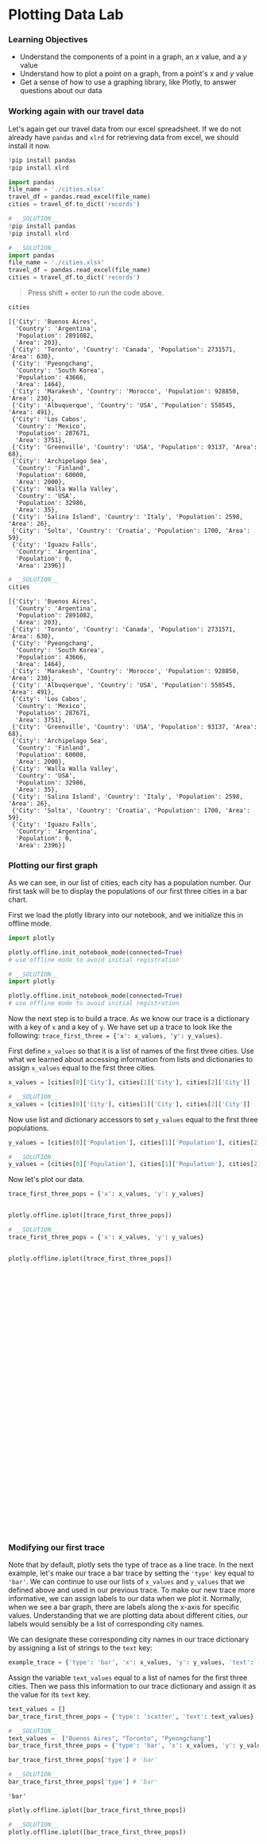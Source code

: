 
# Plotting Data Lab

### Learning Objectives

* Understand the components of a point in a graph, an $x$ value, and a $y$ value 
* Understand how to plot a point on a graph, from a point's $x$ and $y$ value
* Get a sense of how to use a graphing library, like Plotly, to answer questions about our data

### Working again with our travel data

Let's again get our travel data from our excel spreadsheet.  If we do not already have `pandas` and `xlrd` for retrieving data from excel, we should install it now.


```python
!pip install pandas
!pip install xlrd
```


```python
import pandas
file_name = './cities.xlsx'
travel_df = pandas.read_excel(file_name)
cities = travel_df.to_dict('records')
```


```python
# __SOLUTION__ 
!pip install pandas
!pip install xlrd
```


```python
# __SOLUTION__ 
import pandas
file_name = './cities.xlsx'
travel_df = pandas.read_excel(file_name)
cities = travel_df.to_dict('records')
```

> Press shift + enter to run the code above.


```python
cities
```




    [{'City': 'Buenos Aires',
      'Country': 'Argentina',
      'Population': 2891082,
      'Area': 203},
     {'City': 'Toronto', 'Country': 'Canada', 'Population': 2731571, 'Area': 630},
     {'City': 'Pyeongchang',
      'Country': 'South Korea',
      'Population': 43666,
      'Area': 1464},
     {'City': 'Marakesh', 'Country': 'Morocco', 'Population': 928850, 'Area': 230},
     {'City': 'Albuquerque', 'Country': 'USA', 'Population': 558545, 'Area': 491},
     {'City': 'Los Cabos',
      'Country': 'Mexico',
      'Population': 287671,
      'Area': 3751},
     {'City': 'Greenville', 'Country': 'USA', 'Population': 93137, 'Area': 68},
     {'City': 'Archipelago Sea',
      'Country': 'Finland',
      'Population': 60000,
      'Area': 2000},
     {'City': 'Walla Walla Valley',
      'Country': 'USA',
      'Population': 32986,
      'Area': 35},
     {'City': 'Salina Island', 'Country': 'Italy', 'Population': 2598, 'Area': 26},
     {'City': 'Solta', 'Country': 'Croatia', 'Population': 1700, 'Area': 59},
     {'City': 'Iguazu Falls',
      'Country': 'Argentina',
      'Population': 0,
      'Area': 2396}]




```python
# __SOLUTION__ 
cities
```




    [{'City': 'Buenos Aires',
      'Country': 'Argentina',
      'Population': 2891082,
      'Area': 203},
     {'City': 'Toronto', 'Country': 'Canada', 'Population': 2731571, 'Area': 630},
     {'City': 'Pyeongchang',
      'Country': 'South Korea',
      'Population': 43666,
      'Area': 1464},
     {'City': 'Marakesh', 'Country': 'Morocco', 'Population': 928850, 'Area': 230},
     {'City': 'Albuquerque', 'Country': 'USA', 'Population': 558545, 'Area': 491},
     {'City': 'Los Cabos',
      'Country': 'Mexico',
      'Population': 287671,
      'Area': 3751},
     {'City': 'Greenville', 'Country': 'USA', 'Population': 93137, 'Area': 68},
     {'City': 'Archipelago Sea',
      'Country': 'Finland',
      'Population': 60000,
      'Area': 2000},
     {'City': 'Walla Walla Valley',
      'Country': 'USA',
      'Population': 32986,
      'Area': 35},
     {'City': 'Salina Island', 'Country': 'Italy', 'Population': 2598, 'Area': 26},
     {'City': 'Solta', 'Country': 'Croatia', 'Population': 1700, 'Area': 59},
     {'City': 'Iguazu Falls',
      'Country': 'Argentina',
      'Population': 0,
      'Area': 2396}]



### Plotting our first graph

As we can see, in our list of cities, each city has a population number.  Our first task will be to display the populations of our first three cities in a bar chart.

First we load the plotly library into our notebook, and we initialize this in offline mode.


```python
import plotly

plotly.offline.init_notebook_mode(connected=True)
# use offline mode to avoid initial registration
```


```python
# __SOLUTION__ 
import plotly

plotly.offline.init_notebook_mode(connected=True)
# use offline mode to avoid initial registration
```


<script>requirejs.config({paths: { 'plotly': ['https://cdn.plot.ly/plotly-latest.min']},});if(!window.Plotly) {{require(['plotly'],function(plotly) {window.Plotly=plotly;});}}</script>


Now the next step is to build a trace.  As we know our trace is a dictionary with a key of `x` and a key of `y`.  We have set up a trace to look like the following: `trace_first_three = {'x': x_values, 'y': y_values}`.  

First define `x_values` so that it is a list of names of the first three cities.  Use what we learned about accessing information from lists and dictionaries to assign `x_values` equal to the first three cities.


```python
x_values = [cities[0]['City'], cities[1]['City'], cities[2]['City']]
```


```python
# __SOLUTION__ 
x_values = [cities[0]['City'], cities[1]['City'], cities[2]['City']]
```

Now use list and dictionary accessors to set `y_values` equal to the first three populations.


```python
y_values = [cities[0]['Population'], cities[1]['Population'], cities[2]['Population']]
```


```python
# __SOLUTION__ 
y_values = [cities[0]['Population'], cities[1]['Population'], cities[2]['Population']]
```

Now let's plot our data.


```python
trace_first_three_pops = {'x': x_values, 'y': y_values}


plotly.offline.iplot([trace_first_three_pops])
```


```python
# __SOLUTION__ 
trace_first_three_pops = {'x': x_values, 'y': y_values}


plotly.offline.iplot([trace_first_three_pops])
```


<div id="2e7f526f-7693-401a-99f8-b79659bd6207" style="height: 525px; width: 100%;" class="plotly-graph-div"></div><script type="text/javascript">require(["plotly"], function(Plotly) { window.PLOTLYENV=window.PLOTLYENV || {};window.PLOTLYENV.BASE_URL="https://plot.ly";Plotly.newPlot("2e7f526f-7693-401a-99f8-b79659bd6207", [{"x": ["Buenos Aires", "Toronto", "Pyeongchang"], "y": [2891082, 2731571, 43666], "type": "scatter", "uid": "d364c10c-c90e-11e9-b7db-3af9d3ad3e0b"}], {}, {"showLink": true, "linkText": "Export to plot.ly"})});</script>


### Modifying our first trace

Note that by default, plotly sets the type of trace as a line trace.  In the next example, let's make our trace a bar trace by setting the `'type'` key equal to `'bar'`.  We can continue to use our lists of `x_values` and `y_values` that we defined above and used in our previous trace. To make our new trace more informative, we can assign labels to our data when we plot it. Normally, when we see a bar graph, there are labels along the x-axis for specific values. Understanding that we are plotting data about different cities, our labels would sensibly be a list of corresponding city names. 

We can designate these corresponding city names in our trace dictionary by assigning a list of strings to the `text` key:

```python
example_trace = {'type': 'bar', 'x': x_values, 'y': y_values, 'text': ["label_1", "label_2", "label_3"]}
```

Assign the variable `text_values` equal to a list of names for the first three cities. Then we pass this information to our trace dictionary and assign it as the value for its `text` key.


```python
text_values = []
bar_trace_first_three_pops = {'type': 'scatter', 'text': text_values}
```


```python
# __SOLUTION__ 
text_values =  ["Buenos Aires", "Toronto", "Pyeongchang"]
bar_trace_first_three_pops = {'type': 'bar', 'x': x_values, 'y': y_values, 'text': text_values}
```


```python
bar_trace_first_three_pops['type'] # 'bar'
```


```python
# __SOLUTION__ 
bar_trace_first_three_pops['type'] # 'bar'
```




    'bar'




```python
plotly.offline.iplot([bar_trace_first_three_pops])
```


```python
# __SOLUTION__ 
plotly.offline.iplot([bar_trace_first_three_pops])
```


<div id="4ec42543-3f36-425e-a019-1494413b383f" style="height: 525px; width: 100%;" class="plotly-graph-div"></div><script type="text/javascript">require(["plotly"], function(Plotly) { window.PLOTLYENV=window.PLOTLYENV || {};window.PLOTLYENV.BASE_URL="https://plot.ly";Plotly.newPlot("4ec42543-3f36-425e-a019-1494413b383f", [{"text": ["Buenos Aires", "Toronto", "Pyeongchang"], "x": ["Buenos Aires", "Toronto", "Pyeongchang"], "y": [2891082, 2731571, 43666], "type": "bar", "uid": "efedb9a8-c90e-11e9-9215-3af9d3ad3e0b"}], {}, {"showLink": true, "linkText": "Export to plot.ly"})});</script>


### Adding a second trace to plot side by side

Ok, now let's plot two different traces side by side.  First, create another trace called `bar_trace_first_three_areas` that is like our `bar_trace_first_three_pops` except the values are a list of areas.  We will display this side by side along our `bar_trace_first_three_pops` in the plot below.


```python
area_values = None
bar_trace_first_three_areas = {'type': 'bar', 'x': [], 'y': [], 'text': []}
bar_trace_first_three_pops = {'type': 'bar', 'x': [], 'y': [], 'text': []}
```


```python
# __SOLUTION__ 
area_values = [cities[0]['Area'], cities[1]['Area'],cities[2]['Area']]
bar_trace_first_three_areas = {'type': 'bar', 'x': x_values,'y': area_values, 'text': text_values}
bar_trace_first_three_pops = {'type': 'bar', 'x': x_values, 'y': y_values, 'text': text_values}
```


```python
plotly.offline.iplot([bar_trace_first_three_pops, bar_trace_first_three_areas])
```


```python
# __SOLUTION__ 
plotly.offline.iplot([bar_trace_first_three_pops, bar_trace_first_three_areas])
```


<div id="9d6d77a0-6f96-4944-8a18-42c078f136d5" style="height: 525px; width: 100%;" class="plotly-graph-div"></div><script type="text/javascript">require(["plotly"], function(Plotly) { window.PLOTLYENV=window.PLOTLYENV || {};window.PLOTLYENV.BASE_URL="https://plot.ly";Plotly.newPlot("9d6d77a0-6f96-4944-8a18-42c078f136d5", [{"text": ["Buenos Aires", "Toronto", "Pyeongchang"], "x": ["Buenos Aires", "Toronto", "Pyeongchang"], "y": [2891082, 2731571, 43666], "type": "bar", "uid": "fead30c6-c90e-11e9-9274-3af9d3ad3e0b"}, {"text": ["Buenos Aires", "Toronto", "Pyeongchang"], "x": ["Buenos Aires", "Toronto", "Pyeongchang"], "y": [203, 630, 1464], "type": "bar", "uid": "fead31fa-c90e-11e9-8c1f-3af9d3ad3e0b"}], {}, {"showLink": true, "linkText": "Export to plot.ly"})});</script>


### Summary

In this section, we saw how we use data visualizations to better understand the data.  We do the following.  Import plotly:


    import plotly

    plotly.offline.init_notebook_mode(connected=True)

Then we define a trace, which is a Python dictionary.

    trace = {'x': [], 'y': [], 'text': [], 'type': 'bar'}
    
Finally, we display our trace with a call to the following method:

    plotly.offline.iplot([trace])
    
Easy peasy, quick and easy!
